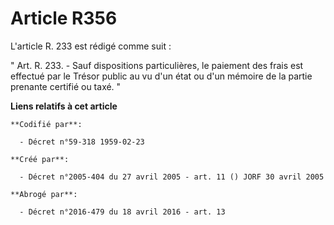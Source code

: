 # Article R356

L'article R. 233 est rédigé comme suit :

" Art. R. 233. - Sauf dispositions particulières, le paiement des frais est effectué par le Trésor public au vu d'un état ou
d'un mémoire de la partie prenante certifié ou taxé. "

**Liens relatifs à cet article**

	**Codifié par**:

	  - Décret n°59-318 1959-02-23

	**Créé par**:

	  - Décret n°2005-404 du 27 avril 2005 - art. 11 () JORF 30 avril 2005

	**Abrogé par**:

	  - Décret n°2016-479 du 18 avril 2016 - art. 13
